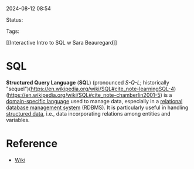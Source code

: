 
2024-08-12 08:54

Status:

Tags:

[[Interactive Intro to SQL w Sara Beauregard]]

# SQL

**Structured Query Language** (**SQL**) (pronounced _S-Q-L_; historically "sequel")(https://en.wikipedia.org/wiki/SQL#cite_note-learningSQL-4)(https://en.wikipedia.org/wiki/SQL#cite_note-chamberlin2001-5) is a [domain-specific language](https://en.wikipedia.org/wiki/Domain-specific_language "Domain-specific language") used to manage data, especially in a [relational database management system](https://en.wikipedia.org/wiki/Relational_database_management_system "Relational database management system") (RDBMS). It is particularly useful in handling [structured data](https://en.wikipedia.org/wiki/Data_model "Data model"), i.e., data incorporating relations among entities and variables.
# Reference

- [Wiki](https://en.wikipedia.org/wiki/SQL)

